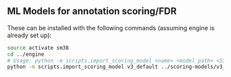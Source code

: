 ## ML Models for annotation scoring/FDR

These can be installed with the following commands (assuming engine is already set up):
```bash
source activate sm38
cd ../engine
# Usage: python -m scripts.import_scoring_model <name> <model path> <S3 bucket to upload to>
python -m scripts.import_scoring_model v3_default ../scoring-models/v3_default/model-2022-01-05T13-45-26.947188-416b1311.cbm sm-engine-dev
```